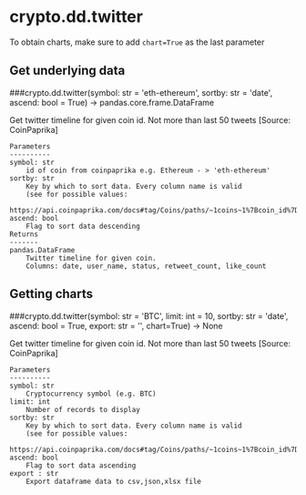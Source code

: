 # crypto.dd.twitter

To obtain charts, make sure to add `chart=True` as the last parameter

## Get underlying data 
###crypto.dd.twitter(symbol: str = 'eth-ethereum', sortby: str = 'date', ascend: bool = True) -> pandas.core.frame.DataFrame

Get twitter timeline for given coin id. Not more than last 50 tweets [Source: CoinPaprika]

    Parameters
    ----------
    symbol: str
        id of coin from coinpaprika e.g. Ethereum - > 'eth-ethereum'
    sortby: str
        Key by which to sort data. Every column name is valid
        (see for possible values:
        https://api.coinpaprika.com/docs#tag/Coins/paths/~1coins~1%7Bcoin_id%7D~1twitter/get).
    ascend: bool
        Flag to sort data descending
    Returns
    -------
    pandas.DataFrame
        Twitter timeline for given coin.
        Columns: date, user_name, status, retweet_count, like_count

## Getting charts 
###crypto.dd.twitter(symbol: str = 'BTC', limit: int = 10, sortby: str = 'date', ascend: bool = True, export: str = '', chart=True) -> None

Get twitter timeline for given coin id. Not more than last 50 tweets [Source: CoinPaprika]

    Parameters
    ----------
    symbol: str
        Cryptocurrency symbol (e.g. BTC)
    limit: int
        Number of records to display
    sortby: str
        Key by which to sort data. Every column name is valid
        (see for possible values:
        https://api.coinpaprika.com/docs#tag/Coins/paths/~1coins~1%7Bcoin_id%7D~1twitter/get).
    ascend: bool
        Flag to sort data ascending
    export : str
        Export dataframe data to csv,json,xlsx file

